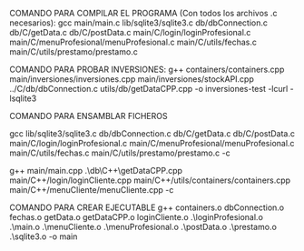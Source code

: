 COMANDO PARA COMPILAR EL PROGRAMA (Con todos los archivos .c necesarios):
gcc main/main.c lib/sqlite3/sqlite3.c db/dbConnection.c db/C/getData.c db/C/postData.c main/C/login/loginProfesional.c main/C/menuProfesional/menuProfesional.c main/C/utils/fechas.c main/C/utils/prestamo/prestamo.c

COMANDO PARA PROBAR INVERSIONES:
g++ containers/containers.cpp main/inversiones/inversiones.cpp main/inversiones/stockAPI.cpp ../C/db/dbConnection.c utils/db/getDataCPP.cpp -o inversiones-test -lcurl -lsqlite3

COMANDO PARA ENSAMBLAR FICHEROS

gcc lib/sqlite3/sqlite3.c db/dbConnection.c db/C/getData.c db/C/postData.c main/C/login/loginProfesional.c main/C/menuProfesional/menuProfesional.c main/C/utils/fechas.c main/C/utils/prestamo/prestamo.c -c

g++ main/main.cpp .\db\C++\getDataCPP.cpp main/C++/login/loginCliente.cpp main/C++/utils/containers/containers.cpp main/C++/menuCliente/menuCliente.cpp -c

COMANDO PARA CREAR EJECUTABLE
g++ containers.o dbConnection.o fechas.o getData.o getDataCPP.o loginCliente.o .\loginProfesional.o .\main.o .\menuCliente.o .\menuProfesional.o .\postData.o .\prestamo.o .\sqlite3.o -o main

